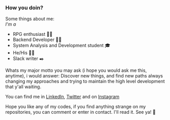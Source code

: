 ### How you doin?
Some things about me:\
*I'm a*
* RPG enthusiast 🧙‍♂️
* Backend Developer 🧑‍💻
* System Analysis and Development student 🎓
* He/His 🏳️‍🌈
* Slack writer ✒️

Whats my major motto you may ask (i hope you would ask me this, anytime), i would answer:
Discover new things, and find new paths always changing my approaches and trying to maintain the high level development that y'all waiting.

You can find me in
[LinkedIn](http://www.linkedin.com/in/o-davi/),
[Twitter](http://www.twitter.com/_odavi) and on
[Instagram](http://www.instagram.com/_o.davi)

Hope you like any of my codes, if you find anything strange on my repositories, you can comment or enter in contact. I'll read it.
See ya! 👋

    
